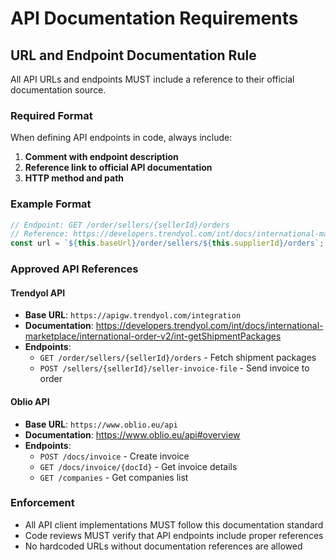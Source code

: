 # API Documentation Requirements

## URL and Endpoint Documentation Rule

All API URLs and endpoints MUST include a reference to their official documentation source.

### Required Format

When defining API endpoints in code, always include:

1. **Comment with endpoint description**
2. **Reference link to official API documentation**
3. **HTTP method and path**

### Example Format

```typescript
// Endpoint: GET /order/sellers/{sellerId}/orders
// Reference: https://developers.trendyol.com/int/docs/international-marketplace/international-order-v2/int-getShipmentPackages
const url = `${this.baseUrl}/order/sellers/${this.supplierId}/orders`;
```

### Approved API References

#### Trendyol API
- **Base URL**: `https://apigw.trendyol.com/integration`
- **Documentation**: https://developers.trendyol.com/int/docs/international-marketplace/international-order-v2/int-getShipmentPackages
- **Endpoints**:
  - `GET /order/sellers/{sellerId}/orders` - Fetch shipment packages
  - `POST /sellers/{sellerId}/seller-invoice-file` - Send invoice to order

#### Oblio API
- **Base URL**: `https://www.oblio.eu/api`
- **Documentation**: https://www.oblio.eu/api#overview
- **Endpoints**:
  - `POST /docs/invoice` - Create invoice
  - `GET /docs/invoice/{docId}` - Get invoice details
  - `GET /companies` - Get companies list

### Enforcement

- All API client implementations MUST follow this documentation standard
- Code reviews MUST verify that API endpoints include proper references
- No hardcoded URLs without documentation references are allowed